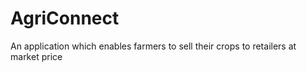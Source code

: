 # AgriConnect
An application which enables farmers to sell their crops to retailers at market price
